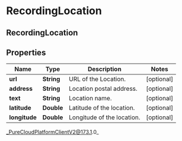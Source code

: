 # RecordingLocation

## RecordingLocation

## Properties

|Name | Type | Description | Notes|
|------------ | ------------- | ------------- | -------------|
| **url** | **String** | URL of the Location. | [optional] |
| **address** | **String** | Location postal address. | [optional] |
| **text** | **String** | Location name. | [optional] |
| **latitude** | **Double** | Latitude of the location. | [optional] |
| **longitude** | **Double** | Longitude of the location. | [optional] |



_PureCloudPlatformClientV2@173.1.0_
